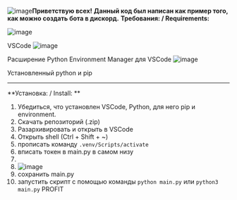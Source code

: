 ![image](https://github.com/fiseyy/discord.economics.bot/assets/130793948/0d075c60-60e2-4167-9edf-6ce598a5c354)**Приветствую всех!**
__Данный код был написан как пример того, как можно создать бота в дискорд.__
**Требования: / Requirements:**

![image](https://github.com/fiseyy/discord.economics.bot/assets/130793948/7a46e353-b003-4a5f-9f21-e315d651f91d)

VSCode
![image](https://github.com/fiseyy/discord.economics.bot/assets/130793948/28ff9718-2d15-4da0-9fb3-06b4d9faa532)

Расширение Python Environment Manager для VSCode
![image](https://github.com/fiseyy/discord.economics.bot/assets/130793948/a2253f6c-71e0-4cfc-a1fa-c188d1d50f9d)

Установленный python и pip

--------------------------

**Установка: / Install: **

1. Убедиться, что установлен VSCode, Python, для него pip и environment.
2. Скачать репозиторий (.zip)
3. Разархивировать и открыть в VSCode
4. Открыть shell (Ctrl + Shift + ~)
5. прописать команду ```.venv/Scripts/activate```
7. вписать токен в main.py в самом низу
8.
9. ![image](https://github.com/fiseyy/discord.economics.bot/assets/130793948/d0780c96-8aab-4913-b73e-eaf516f4acaa)
10. сохранить main.py
11. запустить скрипт с помощью команды ```python main.py``` или ```python3 main.py```
PROFIT
